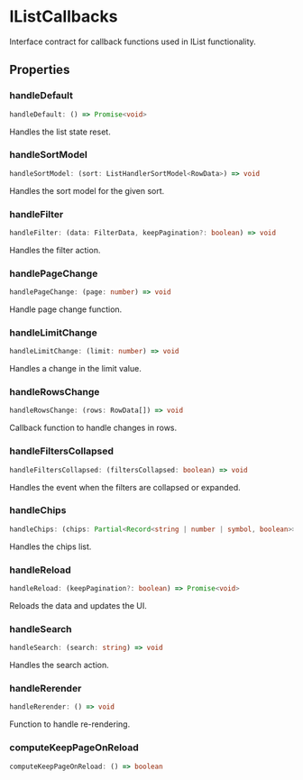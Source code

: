 # IListCallbacks

Interface contract for callback functions used in IList functionality.

## Properties

### handleDefault

```ts
handleDefault: () => Promise<void>
```

Handles the list state reset.

### handleSortModel

```ts
handleSortModel: (sort: ListHandlerSortModel<RowData>) => void
```

Handles the sort model for the given sort.

### handleFilter

```ts
handleFilter: (data: FilterData, keepPagination?: boolean) => void
```

Handles the filter action.

### handlePageChange

```ts
handlePageChange: (page: number) => void
```

Handle page change function.

### handleLimitChange

```ts
handleLimitChange: (limit: number) => void
```

Handles a change in the limit value.

### handleRowsChange

```ts
handleRowsChange: (rows: RowData[]) => void
```

Callback function to handle changes in rows.

### handleFiltersCollapsed

```ts
handleFiltersCollapsed: (filtersCollapsed: boolean) => void
```

Handles the event when the filters are collapsed or expanded.

### handleChips

```ts
handleChips: (chips: Partial<Record<string | number | symbol, boolean>>) => void
```

Handles the chips list.

### handleReload

```ts
handleReload: (keepPagination?: boolean) => Promise<void>
```

Reloads the data and updates the UI.

### handleSearch

```ts
handleSearch: (search: string) => void
```

Handles the search action.

### handleRerender

```ts
handleRerender: () => void
```

Function to handle re-rendering.

### computeKeepPageOnReload

```ts
computeKeepPageOnReload: () => boolean
```

